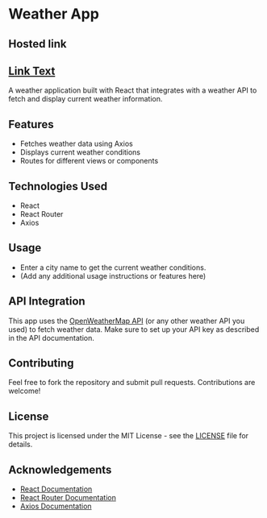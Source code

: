 
# Weather App
## Hosted link
## [Link Text](jey-task.vercel.app)


A weather application built with React that integrates with a weather API to fetch and display current weather information.

## Features

- Fetches weather data using Axios
- Displays current weather conditions
- Routes for different views or components

## Technologies Used

- React
- React Router
- Axios


## Usage

- Enter a city name to get the current weather conditions.
- (Add any additional usage instructions or features here)

## API Integration

This app uses the [OpenWeatherMap API](https://openweathermap.org/api) (or any other weather API you used) to fetch weather data. Make sure to set up your API key as described in the API documentation.

## Contributing

Feel free to fork the repository and submit pull requests. Contributions are welcome!

## License

This project is licensed under the MIT License - see the [LICENSE](LICENSE) file for details.

## Acknowledgements

- [React Documentation](https://reactjs.org/docs/getting-started.html)
- [React Router Documentation](https://reactrouter.com/)
- [Axios Documentation](https://axios-http.com/docs/intro)

